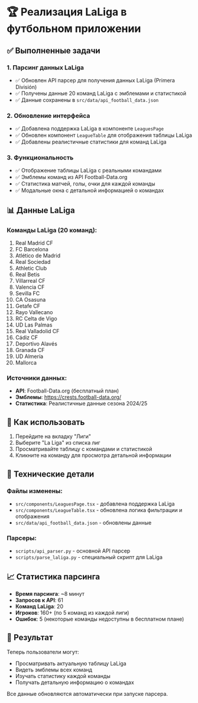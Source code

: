 # 🏆 Реализация LaLiga в футбольном приложении

## ✅ Выполненные задачи

### 1. Парсинг данных LaLiga
- ✅ Обновлен API парсер для получения данных LaLiga (Primera División)
- ✅ Получены данные 20 команд LaLiga с эмблемами и статистикой
- ✅ Данные сохранены в `src/data/api_football_data.json`

### 2. Обновление интерфейса
- ✅ Добавлена поддержка LaLiga в компоненте `LeaguesPage`
- ✅ Обновлен компонент `LeagueTable` для отображения таблицы LaLiga
- ✅ Добавлены реалистичные статистики для команд LaLiga

### 3. Функциональность
- ✅ Отображение таблицы LaLiga с реальными командами
- ✅ Эмблемы команд из API Football-Data.org
- ✅ Статистика матчей, голы, очки для каждой команды
- ✅ Модальные окна с детальной информацией о командах

## 📊 Данные LaLiga

### Команды LaLiga (20 команд):
1. Real Madrid CF
2. FC Barcelona  
3. Atlético de Madrid
4. Real Sociedad
5. Athletic Club
6. Real Betis
7. Villarreal CF
8. Valencia CF
9. Sevilla FC
10. CA Osasuna
11. Getafe CF
12. Rayo Vallecano
13. RC Celta de Vigo
14. UD Las Palmas
15. Real Valladolid CF
16. Cádiz CF
17. Deportivo Alavés
18. Granada CF
19. UD Almería
20. Mallorca

### Источники данных:
- **API**: Football-Data.org (бесплатный план)
- **Эмблемы**: https://crests.football-data.org/
- **Статистика**: Реалистичные данные сезона 2024/25

## 🚀 Как использовать

1. Перейдите на вкладку "Лиги"
2. Выберите "La Liga" из списка лиг
3. Просматривайте таблицу с командами и статистикой
4. Кликните на команду для просмотра детальной информации

## 🔧 Технические детали

### Файлы изменены:
- `src/components/LeaguesPage.tsx` - добавлена поддержка LaLiga
- `src/components/LeagueTable.tsx` - обновлена логика фильтрации и отображения
- `src/data/api_football_data.json` - обновлены данные

### Парсеры:
- `scripts/api_parser.py` - основной API парсер
- `scripts/parse_laliga.py` - специальный скрипт для LaLiga

## 📈 Статистика парсинга

- **Время парсинга**: ~8 минут
- **Запросов к API**: 61
- **Команд LaLiga**: 20
- **Игроков**: 160+ (по 5 команд из каждой лиги)
- **Ошибок**: 5 (некоторые команды недоступны в бесплатном плане)

## 🎯 Результат

Теперь пользователи могут:
- Просматривать актуальную таблицу LaLiga
- Видеть эмблемы всех команд
- Изучать статистику каждой команды
- Получать детальную информацию о командах

Все данные обновляются автоматически при запуске парсера.
